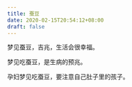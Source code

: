 ```yaml
---
title: 蚕豆
date: 2020-02-15T20:54:12+08:00
draft: false
---
```


梦见蚕豆，吉兆，生活会很幸福。



梦见吃蚕豆，是生病的预兆。



孕妇梦见吃蚕豆，要注意自己肚子里的孩子。

